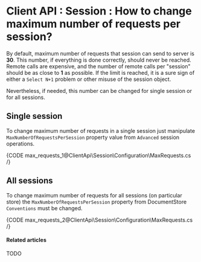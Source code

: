 # Client API : Session : How to change maximum number of requests per session?

By default, maximum number of requests that session can send to server is **30**. This number, if everything is done correctly, should never be reached. Remote calls are expensive, and the number of remote calls per "session" should be as close to **1** as possible. If the limit is reached, it is a sure sign of either a `Select N+1` problem or other misuse of the session object.

Nevertheless, if needed, this number can be changed for single session or for all sessions.

## Single session

To change maximum number of requests in a single session just manipulate `MaxNumberOfRequestsPerSession` property value from `Advanced` session operations.

{CODE max_requests_1@ClientApi\Session\Configuration\MaxRequests.cs /}

## All sessions

To change maximum number of requests for all sessions (on particular store) the `MaxNumberOfRequestsPerSession` property from DocumentStore `Conventions` must be changed.

{CODE max_requests_2@ClientApi\Session\Configuration\MaxRequests.cs /}

#### Related articles

TODO